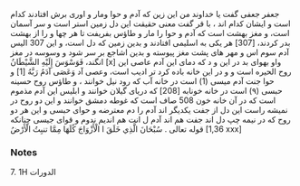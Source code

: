 جعفر جعفی گفت یا خداوند من این زین که آدم و حوا ومار و اوری برش افتادند کدام است و ایشان کدام اند ، با قر گفت معنی حقیقت این دل زمین استر است و سر آسمان است، و مغز بهشت است که آدم و حوا را مار و طاؤس بفریفت تا هر چها و را از بهشت بدر کردند، [307] هر یکی به اسلیمی افتادند و بدین زمین که دل است، و این 307 الیس آدم سوم اس و مهر های پشت مغز پیوسته و بدین اشاجع بر سر شود و وسوسه در مغز انگند، فَوَسْوَسَ إِلَيْهِ الشَّيْطَانُ [x] واو بهوای بد در این و د که دمای این آدم عاصی این روح الحيره است و و در این خانه باده کرد تر ادیب است، وعصى آد وَعَصَى آدَمُ رَبَّهُ [1] و حوا جنت آدم میسی (1) است در خانه آب که رود نیل خوانند ، و طاؤس روح حسینه حبسی (۹) است در خانه خونابه [208] که دریای گیلان خوانند و ابلیس این آدم مذموم است که در آن خانه خون 508 صاف است که غوطه دمشق خوانند و این دو روح در نمیشه راست این دل از جفت یکدیگر اند آدم را دم معترضه و حوای حبسی و این هر دو روح که در نیمه چپ دل اند جفت هم اند آدم ل انت هم اندیم ندوم و قوای جیسی چنانکه قوله تعالی . سُبْحَانَ الَّذِي خَلَقَ ا الْأَزْوَاجَ كُلَهَا مِمَّا تنبِتُ الْأَرْضُ [1,36 xxx]

### Notes

7. 1H الدورات